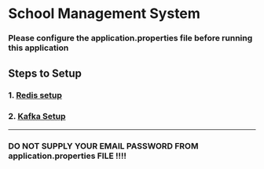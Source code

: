 # School Management System

### Please configure the application.properties file before running this application

## Steps to Setup

### 1. [Redis setup](https://redis.io/docs/getting-started/installation/)

### 2. [Kafka Setup](https://kafka.apache.org/quickstart)

*** 

### DO NOT SUPPLY YOUR EMAIL PASSWORD FROM application.properties FILE !!!!